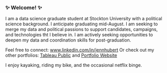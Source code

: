 ### ✨ Welcome! ✨

I am a data science graduate student at Stockton University with a political science background. I anticipate graduating mid-August. I am seeking to merge my data and political passions to support candidates, campaigns, and technologies tht I believe in. I am actively seeking opportunities to deepen my data and coordination skills for post-graduation.

Feel free to connect: www.linkedin.com/in/jennhubert
Or check out my other portfolios: [Tableau Public](https://public.tableau.com/app/profile/jennifer.hubert) and [Portfolio Website](https://www.jennhubert.com)


I enjoy kayaking, riding my bike, and the occasional netflix binge. 

<!--
**JennHubert/JennHubert** is a ✨ _special_ ✨ repository because its `README.md` (this file) appears on your GitHub profile.

Here are some ideas to get you started:

- 🔭 I’m currently working on ...
- 🌱 I’m currently learning ...
- 👯 I’m looking to collaborate on ...
- 🤔 I’m looking for help with ...
- 💬 Ask me about ...
- 📫 How to reach me: ...
- 😄 Pronouns: ...
- ⚡ Fun fact: ...
-->
